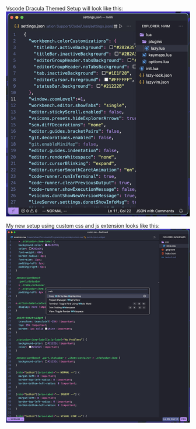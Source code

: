 Vscode Dracula Themed Setup will look like this: 
![Picture of my setup](vscode.setup.jpg)

My new setup using custom css and js extension looks like this:
![Picture of my new updated setup](vscode-custom-css.jpg)
